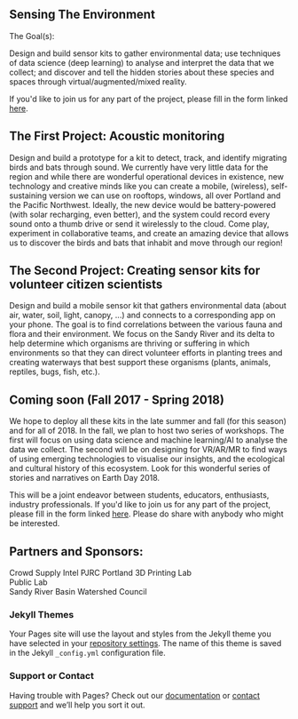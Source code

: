 ## Sensing The Environment

The Goal(s):

Design and build sensor kits to gather environmental data; use techniques of data science (deep learning) to analyse and interpret the data that we collect; and discover and tell the hidden stories about these species and spaces through virtual/augmented/mixed reality.

If you'd like to join us for any part of the project, please fill in the form linked [here](https://docs.google.com/forms/d/e/1FAIpQLScTNxteeEh9IDyZ1IKpFbsVLDmX8_wpJ85FPkn2K6Pn-vygRQ/viewform?usp=sf_link).

## The First Project: Acoustic monitoring

Design and build a prototype for a kit to detect, track, and identify migrating birds and bats through sound. We currently have very little data for the region and while there are wonderful operational devices in existence, new technology and creative minds like you can create a mobile, (wireless), self-sustaining version we can use on rooftops, windows, all over Portland and the Pacific Northwest. Ideally, the new device would be battery-powered (with solar recharging, even better), and the system could record every sound onto a thumb drive or send it wirelessly to the cloud. Come play, experiment in collaborative teams, and create an amazing device that allows us to discover the birds and bats that inhabit and move through our region!

## The Second Project:  Creating sensor kits for volunteer citizen scientists

Design and build a mobile sensor kit that gathers environmental data (about air, water, soil, light, canopy, ...) and connects to a corresponding app on your phone. The goal is to find correlations between the various fauna and flora and their environment. We focus on the Sandy River and its delta to help determine which organisms are thriving or suffering in which environments so that they can direct volunteer efforts in planting trees and creating waterways that best support these organisms (plants, animals, reptiles, bugs, fish, etc.).

## Coming soon (Fall 2017 - Spring 2018) 

We hope to deploy all these kits in the late summer and fall (for this season) and for all of 2018. In the fall, we plan to host two series of workshops. The first will focus on using data science and machine learning/AI to analyse the data we collect. The second will be on designing for VR/AR/MR to find ways of using emerging technologies to visualise our insights, and the ecological and cultural history of this ecosystem. Look for this wonderful series of stories and narratives on Earth Day 2018.

This will be a joint endeavor between students, educators, enthusiasts, industry professionals. If you'd like to join us for any part of the project, please fill in the form linked [here](https://docs.google.com/forms/d/e/1FAIpQLScTNxteeEh9IDyZ1IKpFbsVLDmX8_wpJ85FPkn2K6Pn-vygRQ/viewform?usp=sf_link). Please do share with anybody who might be interested.

## Partners and Sponsors:

Crowd Supply
Intel
PJRC
Portland 3D Printing Lab                 
Public Lab                      
Sandy River Basin Watershed Council


### Jekyll Themes

Your Pages site will use the layout and styles from the Jekyll theme you have selected in your [repository settings](https://github.com/MakeThinkCodePNCA/Sensing-The-Environment/settings). The name of this theme is saved in the Jekyll `_config.yml` configuration file.

### Support or Contact

Having trouble with Pages? Check out our [documentation](https://help.github.com/categories/github-pages-basics/) or [contact support](https://github.com/contact) and we’ll help you sort it out.

